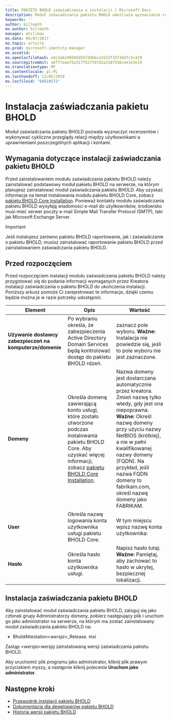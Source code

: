 ```yaml
---
title: PAKIETU BHOLD zaświadczania o instalacji | Microsoft Docs
description: Moduł zaświadczania pakietu BHOLD umożliwia wyznaczanie recenzentów i wykonywanie przeglądów
keywords: ''
author: billmath
ms.author: billmath
manager: mtillman
ms.date: 09/07/2017
ms.topic: article
ms.prod: microsoft-identity-manager
ms.assetid: ''
ms.openlocfilehash: e4c3a6248585d55fddbbca3153f33734d7c5c429
ms.sourcegitcommit: a4f77aae75a317f5277d7d2a3187516cae1e3e19
ms.translationtype: MT
ms.contentlocale: pl-PL
ms.lasthandoff: 12/05/2019
ms.locfileid: "64519172"
---
```

# <a name="bhold-attestation-installation"></a>Instalacja zaświadczania pakietu BHOLD

Moduł zaświadczania pakietu BHOLD pozwala wyznaczyć recenzentów i wykonywać cykliczne przeglądy relacji między użytkownikami a uprawnieniami poszczególnych aplikacji i kontami.

## <a name="bhold-attestation-installation-requirements"></a>Wymagania dotyczące instalacji zaświadczania pakietu BHOLD

Przed zainstalowaniem modułu zaświadczania pakietu BHOLD należy zainstalować podstawowy moduł pakietu BHOLD na serwerze, na którym planujesz zainstalować moduł zaświadczania pakietu BHOLD. Aby uzyskać informacje na temat instalowania modułu pakietu BHOLD Core, zobacz [pakietu BHOLD Core Installation](https://technet.microsoft.com/library/jj134095(v=ws.10).aspx). Ponieważ kontakty modułu zaświadczania pakietu BHOLD wysyłają wiadomości e-mail do użytkowników, środowisko musi mieć serwer poczty e-mail Simple Mail Transfer Protocol (SMTP), taki jak Microsoft Exchange Server.

> [!IMPORTANT]
> Jeśli instalujesz zarówno pakietu BHOLD raportowanie, jak i zaświadczanie o pakietu BHOLD, musisz zainstalować raportowanie pakietu BHOLD przed zainstalowaniem zaświadczania pakietu BHOLD.

## <a name="before-you-begin"></a>Przed rozpoczęciem

Przed rozpoczęciem instalacji modułu zaświadczania pakietu BHOLD należy przygotować się do podania informacji wymaganych przez Kreatora instalacji zaświadczania o pakietu BHOLD do ukończenia instalacji. Poniższy arkusz pomoże Ci zarejestrować te informacje, dzięki czemu będzie można je w razie potrzeby udostępnić.

| **Element**                                    | **Opis**                                                                                                                                                                                                           | **Wartość**                                                                                                                                                                                                                                                                                                            |
|---------------------------------------------|---------------------------------------------------------------------------------------------------------------------------------------------------------------------------------------------------------------------------|----------------------------------------------------------------------------------------------------------------------------------------------------------------------------------------------------------------------------------------------------------------------------------------------------------------------|
| **Używanie dostawcy zabezpieczeń na komputerze/domenie** | Po wybraniu określa, że zabezpieczenia Active Directory Domain Services będą kontrolować dostęp do pakietu BHOLD rdzeń.                                                                                                                | zaznacz pole wyboru. **Ważne:** Instalacja nie powiedzie się, jeśli to pole wyboru nie jest zaznaczone.                                                                                                                                                                                                                   |
| **Domeny**                                  | Określa domenę zawierającą konto usługi, które zostało utworzone podczas instalowania pakietu BHOLD Core. Aby uzyskać więcej informacji, zobacz [pakietu BHOLD Core Installation](https://technet.microsoft.com/library/jj134095(v=ws.10).aspx). | Nazwa domeny jest dostarczana automatycznie przez kreatora. Zmień nazwę tylko wtedy, gdy jest ona niepoprawna. **Ważne:** Określ nazwę domeny przy użyciu nazwy NetBIOS (krótkiej), a nie w pełni kwalifikowanej nazwy domeny (FQDN). Na przykład, jeśli nazwa FQDN domeny to fabrikam.com, określ nazwę domeny jako FABRIKAM. |
| **User**                                    | Określa nazwę logowania konta użytkownika usługi pakietu BHOLD Core.                                                                                                                                                          | W tym miejscu wpisz nazwę konta użytkownika:                                                                                                                                                                                                                                                                                    |
| **Hasło**                                | Określa hasło konta użytkownika usługi.                                                                                                                                                                       | Napisz hasło tutaj: **Ważne:** Pamiętaj, aby zachować to hasło w ukrytej, bezpiecznej lokalizacji.                                                                                                                                                                                                                  |

## <a name="bhold-attestation-installation"></a>Instalacja zaświadczania pakietu BHOLD

Aby zainstalować moduł zaświadczania pakietu BHOLD, zaloguj się jako członek grupy Administratorzy domeny, pobierz następujący plik i uruchom go jako administrator na serwerze, na którym ma zostać zainstalowany moduł zaświadczania pakietu BHOLD na:

- BholdAttestation<em>\<wersja\></em>\_Release. msi

Zastąp *\<wersja\>wersją* zainstalowaną wersji zaświadczania pakietu BHOLD.

Aby uruchomić plik programu jako administrator, kliknij plik prawym przyciskiem myszy, a następnie kliknij polecenie **Uruchom jako administrator**.

## <a name="next-steps"></a>Następne kroki

- [Przewodnik instalacji pakietu BHOLD](bhold-installation-guide.md)
- [Dokumentacja dla deweloperów pakietu BHOLD](../reference/mim2016-bhold-developer-reference.md)
- [Historia wersji pakietu BHOLD](../reference/version-bhold-history.md)
